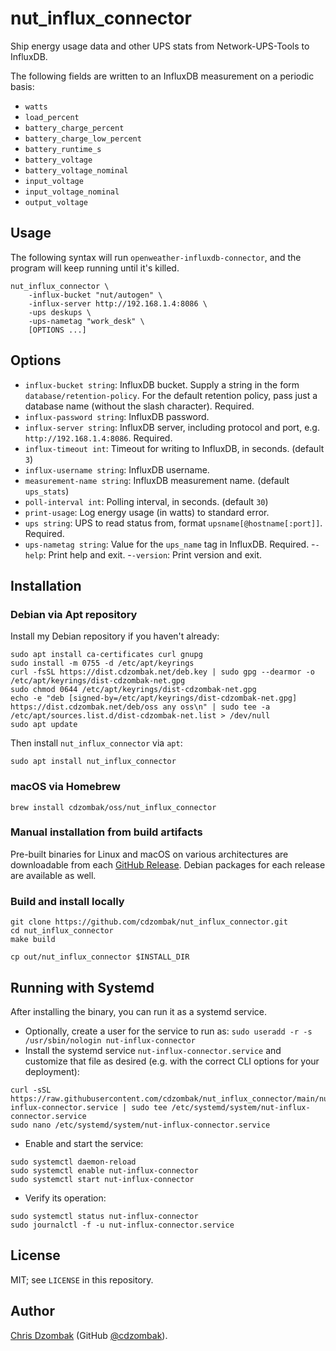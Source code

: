 # nut_influx_connector

Ship energy usage data and other UPS stats from Network-UPS-Tools to InfluxDB.

The following fields are written to an InfluxDB measurement on a periodic basis:

- `watts`
- `load_percent`
- `battery_charge_percent`
- `battery_charge_low_percent`
- `battery_runtime_s`
- `battery_voltage`
- `battery_voltage_nominal`
- `input_voltage`
- `input_voltage_nominal`
- `output_voltage`

## Usage

The following syntax will run `openweather-influxdb-connector`, and the program will keep running until it's killed.

```text
nut_influx_connector \
    -influx-bucket "nut/autogen" \
    -influx-server http://192.168.1.4:8086 \
    -ups deskups \
    -ups-nametag "work_desk" \
    [OPTIONS ...]
```

## Options

- `influx-bucket string`: InfluxDB bucket. Supply a string in the form `database/retention-policy`. For the default retention policy, pass just a database name (without the slash character). Required.
- `influx-password string`: InfluxDB password.
- `influx-server string`: InfluxDB server, including protocol and port, e.g. `http://192.168.1.4:8086`. Required.
- `influx-timeout int`: Timeout for writing to InfluxDB, in seconds. (default `3`)
- `influx-username string`: InfluxDB username.
- `measurement-name string`: InfluxDB measurement name. (default `ups_stats`)
- `poll-interval int`: Polling interval, in seconds. (default `30`)
- `print-usage`: Log energy usage (in watts) to standard error.
- `ups string`: UPS to read status from, format `upsname[@hostname[:port]]`. Required.
- `ups-nametag string`: Value for the `ups_name` tag in InfluxDB. Required.
-`-help`: Print help and exit.
-`-version`: Print version and exit.

## Installation

### Debian via Apt repository

Install my Debian repository if you haven't already:

```shell
sudo apt install ca-certificates curl gnupg
sudo install -m 0755 -d /etc/apt/keyrings
curl -fsSL https://dist.cdzombak.net/deb.key | sudo gpg --dearmor -o /etc/apt/keyrings/dist-cdzombak-net.gpg
sudo chmod 0644 /etc/apt/keyrings/dist-cdzombak-net.gpg
echo -e "deb [signed-by=/etc/apt/keyrings/dist-cdzombak-net.gpg] https://dist.cdzombak.net/deb/oss any oss\n" | sudo tee -a /etc/apt/sources.list.d/dist-cdzombak-net.list > /dev/null
sudo apt update
```

Then install `nut_influx_connector` via `apt`:

```shell
sudo apt install nut_influx_connector
```

### macOS via Homebrew

```shell
brew install cdzombak/oss/nut_influx_connector
```

### Manual installation from build artifacts

Pre-built binaries for Linux and macOS on various architectures are downloadable from each [GitHub Release](https://github.com/cdzombak/nut_influx_connector/releases). Debian packages for each release are available as well.

### Build and install locally

```shell
git clone https://github.com/cdzombak/nut_influx_connector.git
cd nut_influx_connector
make build

cp out/nut_influx_connector $INSTALL_DIR
```

## Running with Systemd

After installing the binary, you can run it as a systemd service.

- Optionally, create a user for the service to run as: `sudo useradd -r -s /usr/sbin/nologin nut-influx-connector`
- Install the systemd service `nut-influx-connector.service` and customize that file as desired (e.g. with the correct CLI options for your deployment):
```shell
curl -sSL https://raw.githubusercontent.com/cdzombak/nut_influx_connector/main/nut-influx-connector.service | sudo tee /etc/systemd/system/nut-influx-connector.service
sudo nano /etc/systemd/system/nut-influx-connector.service
```
- Enable and start the service:
```shell
sudo systemctl daemon-reload
sudo systemctl enable nut-influx-connector
sudo systemctl start nut-influx-connector
```
- Verify its operation:
```shell
sudo systemctl status nut-influx-connector
sudo journalctl -f -u nut-influx-connector.service
```

## License

MIT; see `LICENSE` in this repository.

## Author

[Chris Dzombak](https://www.dzombak.com) (GitHub [@cdzombak](https://github.com/cdzombak)).
